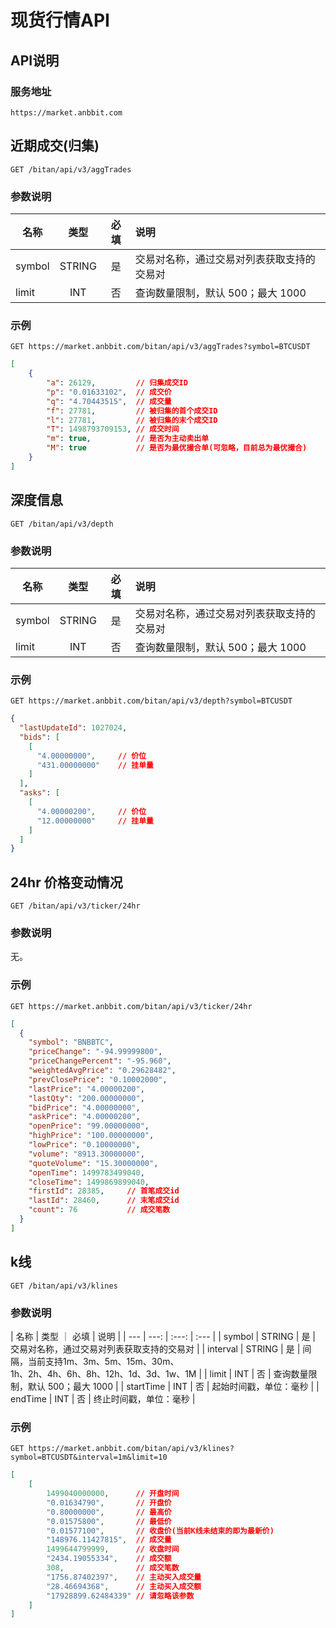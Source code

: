 # 现货行情API

## API说明

### 服务地址

    https://market.anbbit.com

## 近期成交(归集)

    GET /bitan/api/v3/aggTrades

### 参数说明

| 名称 | 类型 | 必填 | 说明 |
| --- | :---: | :---: | :--- |
| symbol | STRING | 是 | 交易对名称，通过交易对列表获取支持的交易对 |
| limit | INT | 否 | 查询数量限制，默认 500；最大 1000 |

### 示例

    GET https://market.anbbit.com/bitan/api/v3/aggTrades?symbol=BTCUSDT

```json
[
    {
        "a": 26129,         // 归集成交ID
        "p": "0.01633102",  // 成交价
        "q": "4.70443515",  // 成交量
        "f": 27781,         // 被归集的首个成交ID
        "l": 27781,         // 被归集的末个成交ID
        "T": 1498793709153, // 成交时间
        "m": true,          // 是否为主动卖出单
        "M": true           // 是否为最优撮合单(可忽略，目前总为最优撮合)
    }
]
```

## 深度信息

    GET /bitan/api/v3/depth

### 参数说明

| 名称 | 类型 | 必填 | 说明 |
| --- | :---: | :---: | :--- |
| symbol | STRING | 是 | 交易对名称，通过交易对列表获取支持的交易对 |
| limit | INT | 否 | 查询数量限制，默认 500；最大 1000 |

### 示例

    GET https://market.anbbit.com/bitan/api/v3/depth?symbol=BTCUSDT

```json
{
  "lastUpdateId": 1027024,
  "bids": [
    [
      "4.00000000",     // 价位
      "431.00000000"    // 挂单量
    ]
  ],
  "asks": [
    [
      "4.00000200",     // 价位
      "12.00000000"     // 挂单量
    ]
  ]
}
```

## 24hr 价格变动情况

    GET /bitan/api/v3/ticker/24hr

### 参数说明

无。

### 示例

    GET https://market.anbbit.com/bitan/api/v3/ticker/24hr

```json
[
  {
    "symbol": "BNBBTC",
    "priceChange": "-94.99999800",
    "priceChangePercent": "-95.960",
    "weightedAvgPrice": "0.29628482",
    "prevClosePrice": "0.10002000",
    "lastPrice": "4.00000200",
    "lastQty": "200.00000000",
    "bidPrice": "4.00000000",
    "askPrice": "4.00000200",
    "openPrice": "99.00000000",
    "highPrice": "100.00000000",
    "lowPrice": "0.10000000",
    "volume": "8913.30000000",
    "quoteVolume": "15.30000000",
    "openTime": 1499783499040,
    "closeTime": 1499869899040,
    "firstId": 28385,     // 首笔成交id
    "lastId": 28460,      // 末笔成交id
    "count": 76           // 成交笔数
  }
]
```

## k线

    GET /bitan/api/v3/klines

### 参数说明

| 名称 | 类型 ｜ 必填 | 说明 |
| --- | ---: | :---: | :--- |
| symbol | STRING | 是 | 交易对名称，通过交易对列表获取支持的交易对 |
| interval | STRING | 是 | 间隔，当前支持1m、3m、5m、15m、30m、<br>1h、2h、4h、6h、8h、12h、1d、3d、1w、1M |
| limit | INT | 否 | 查询数量限制，默认 500；最大 1000 |
| startTime | INT | 否 | 起始时间戳，单位：毫秒 |
| endTime | INT | 否 | 终止时间戳，单位：毫秒 |

### 示例

    GET https://market.anbbit.com/bitan/api/v3/klines?symbol=BTCUSDT&interval=1m&limit=10

```json
[
    [
        1499040000000,      // 开盘时间
        "0.01634790",       // 开盘价
        "0.80000000",       // 最高价
        "0.01575800",       // 最低价
        "0.01577100",       // 收盘价(当前K线未结束的即为最新价)
        "148976.11427815",  // 成交量
        1499644799999,      // 收盘时间
        "2434.19055334",    // 成交额
        308,                // 成交笔数
        "1756.87402397",    // 主动买入成交量
        "28.46694368",      // 主动买入成交额
        "17928899.62484339" // 请忽略该参数
    ]
]
```
